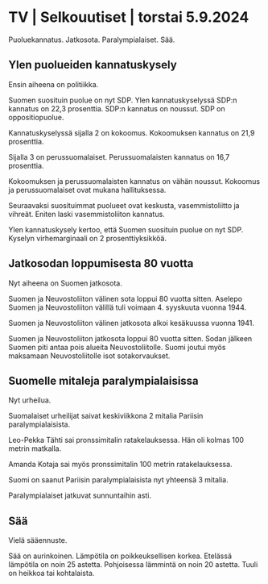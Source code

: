 # TV \| Selkouutiset \| torstai 5.9.2024

Puoluekannatus. Jatkosota. Paralympialaiset. Sää.

## Ylen puolueiden kannatuskysely

Ensin aiheena on politiikka.

Suomen suosituin puolue on nyt SDP. Ylen kannatuskyselyssä SDP:n kannatus on 22,3 prosenttia. SDP:n kannatus on noussut. SDP on oppositiopuolue.

Kannatuskyselyssä sijalla 2 on kokoomus. Kokoomuksen kannatus on 21,9 prosenttia.

Sijalla 3 on perussuomalaiset. Perussuomalaisten kannatus on 16,7 prosenttia.

Kokoomuksen ja perussuomalaisten kannatus on vähän noussut. Kokoomus ja perussuomalaiset ovat mukana hallituksessa.

Seuraavaksi suosituimmat puolueet ovat keskusta, vasemmistoliitto ja vihreät. Eniten laski vasemmistoliiton kannatus.

Ylen kannatuskysely kertoo, että Suomen suosituin puolue on nyt SDP. Kyselyn virhemarginaali on 2 prosenttiyksikköä.

## Jatkosodan loppumisesta 80 vuotta

Nyt aiheena on Suomen jatkosota.

Suomen ja Neuvostoliiton välinen sota loppui 80 vuotta sitten. Aselepo Suomen ja Neuvostoliiton välillä tuli voimaan 4. syyskuuta vuonna 1944.

Suomen ja Neuvostoliiton välinen jatkosota alkoi kesäkuussa vuonna 1941.

Suomen ja Neuvostoliiton jatkosota loppui 80 vuotta sitten. Sodan jälkeen Suomen piti antaa pois alueita Neuvostoliitolle. Suomi joutui myös maksamaan Neuvostoliitolle isot sotakorvaukset.

## Suomelle mitaleja paralympialaisissa

Nyt urheilua.

Suomalaiset urheilijat saivat keskiviikkona 2 mitalia Pariisin paralympialaisista.

Leo-Pekka Tähti sai pronssimitalin ratakelauksessa. Hän oli kolmas 100 metrin matkalla.

Amanda Kotaja sai myös pronssimitalin 100 metrin ratakelauksessa.

Suomi on saanut Pariisin paralympialaisista nyt yhteensä 3 mitalia.

Paralympialaiset jatkuvat sunnuntaihin asti.

## Sää

Vielä sääennuste.

Sää on aurinkoinen. Lämpötila on poikkeuksellisen korkea. Etelässä lämpötila on noin 25 astetta. Pohjoisessa lämmintä on noin 20 astetta. Tuuli on heikkoa tai kohtalaista.

